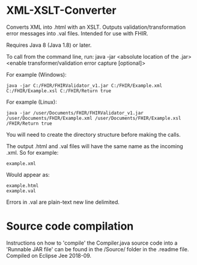 # XML-XSLT-Converter
Converts XML into .html with an XSLT. Outputs validation/transformation error messages into .val files. Intended for use with FHIR.

Requires Java 8 (Java 1.8) or later.

To call from the command line, run:
    java -jar <absolute location of the .jar> <absolute file location of XML> <absolute file location of XSLT> <directory to return files to> <enable transformer/validation error capture [optional]>
  
For example (Windows):

    java -jar C:/FHIR/FHIRValidator_v1.jar C:/FHIR/Example.xml C:/FHIR/Example.xsl C:/FHIR/Return true

For example (Linux):

    java -jar /user/Documents/FHIR/FHIRValidator_v1.jar /user/Documents/FHIR/Example.xml /user/Documents/FHIR/Example.xsl /FHIR/Return true

You will need to create the directory structure before making the calls.

The output .html and .val files will have the same name as the incoming .xml. So for example:

    example.xml

Would appear as:

    example.html
    example.val
    
Errors in .val are plain-text new line delimited.

# Source code compilation

Instructions on how to 'compile' the Compiler.java source code into a 'Runnable JAR file' can be found in the /Source/ folder in the .readme file. Compiled on Eclipse Jee 2018-09.
